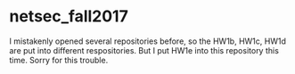 # netsec_fall2017

I mistakenly opened several repositories before, so the HW1b, HW1c, HW1d are put into different respositories. But I put HW1e into this repository this time.
Sorry for this trouble.
